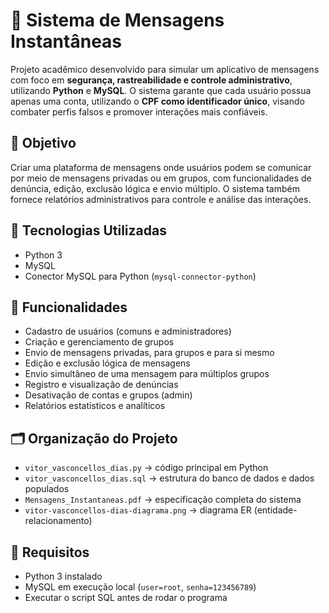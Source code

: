 # 💬 Sistema de Mensagens Instantâneas

Projeto acadêmico desenvolvido para simular um aplicativo de mensagens com foco em **segurança, rastreabilidade e controle administrativo**, utilizando **Python** e **MySQL**. O sistema garante que cada usuário possua apenas uma conta, utilizando o **CPF como identificador único**, visando combater perfis falsos e promover interações mais confiáveis.

## 🎯 Objetivo

Criar uma plataforma de mensagens onde usuários podem se comunicar por meio de mensagens privadas ou em grupos, com funcionalidades de denúncia, edição, exclusão lógica e envio múltiplo. O sistema também fornece relatórios administrativos para controle e análise das interações.

## 🧱 Tecnologias Utilizadas

- Python 3
- MySQL
- Conector MySQL para Python (`mysql-connector-python`)

## 🧩 Funcionalidades

- Cadastro de usuários (comuns e administradores)
- Criação e gerenciamento de grupos
- Envio de mensagens privadas, para grupos e para si mesmo
- Edição e exclusão lógica de mensagens
- Envio simultâneo de uma mensagem para múltiplos grupos
- Registro e visualização de denúncias
- Desativação de contas e grupos (admin)
- Relatórios estatísticos e analíticos

## 🗂️ Organização do Projeto

- `vitor_vasconcellos_dias.py` → código principal em Python  
- `vitor_vasconcellos_dias.sql` → estrutura do banco de dados e dados populados  
- `Mensagens_Instantaneas.pdf` → especificação completa do sistema  
- `vitor-vasconcellos-dias-diagrama.png` → diagrama ER (entidade-relacionamento)

## 📌 Requisitos

- Python 3 instalado  
- MySQL em execução local (`user=root`, `senha=123456789`)  
- Executar o script SQL antes de rodar o programa

